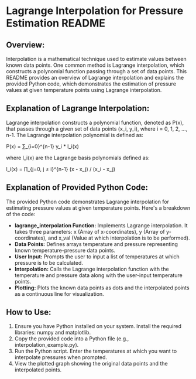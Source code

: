 <!DOCTYPE html>
<html lang="en">

<head>
    <meta charset="UTF-8">
    <meta name="viewport" content="width=device-width, initial-scale=1.0">
   
</head>

<body>
    <h1>Lagrange Interpolation for Pressure Estimation README</h1>
    <h2>Overview:</h2>
    <p>Interpolation is a mathematical technique used to estimate values between known data points. One common method is Lagrange interpolation, which constructs a polynomial function passing through a set of data points. This README provides an overview of Lagrange interpolation and explains the provided Python code, which demonstrates the estimation of pressure values at given temperature points using Lagrange interpolation.</p>
    <h2>Explanation of Lagrange Interpolation:</h2>
    <p>Lagrange interpolation constructs a polynomial function, denoted as P(x), that passes through a given set of data points (x_i, y_i), where i = 0, 1, 2, ..., n-1. The Lagrange interpolation polynomial is defined as:</p>
    <p>P(x) = ∑_{i=0}^{n-1} y_i * l_i(x)</p>
    <p>where l_i(x) are the Lagrange basis polynomials defined as:</p>
    <p>l_i(x) = ∏_{j=0, j ≠ i}^{n-1} (x - x_j) / (x_i - x_j)</p>
    <h2>Explanation of Provided Python Code:</h2>
    <p>The provided Python code demonstrates Lagrange interpolation for estimating pressure values at given temperature points. Here's a breakdown of the code:</p>
    <ul>
        <li><strong>lagrange_interpolation Function:</strong> Implements Lagrange interpolation. It takes three parameters: x (Array of x-coordinates), y (Array of y-coordinates), and x_val (Value at which interpolation is to be performed).</li>
        <li><strong>Data Points:</strong> Defines arrays temperature and pressure representing known temperature-pressure data points.</li>
        <li><strong>User Input:</strong> Prompts the user to input a list of temperatures at which pressure is to be calculated.</li>
        <li><strong>Interpolation:</strong> Calls the Lagrange interpolation function with the temperature and pressure data along with the user-input temperature points.</li>
        <li><strong>Plotting:</strong> Plots the known data points as dots and the interpolated points as a continuous line for visualization.</li>
    </ul>
    <h2>How to Use:</h2>
    <ol>
        <li>Ensure you have Python installed on your system. Install the required libraries: numpy and matplotlib.</li>
        <li>Copy the provided code into a Python file (e.g., interpolation_example.py).</li>
        <li>Run the Python script. Enter the temperatures at which you want to interpolate pressures when prompted.</li>
        <li>View the plotted graph showing the original data points and the interpolated points.</li>
    </ol>
   
</body>

</html>
